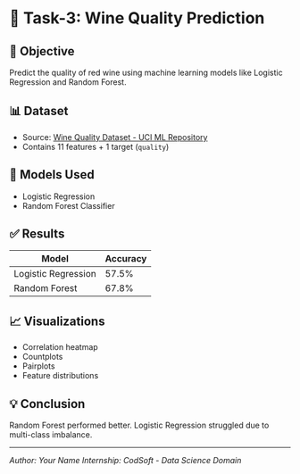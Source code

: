 # 🍷 Task-3: Wine Quality Prediction

## 📌 Objective
Predict the quality of red wine using machine learning models like Logistic Regression and Random Forest.

## 📊 Dataset
- Source: [Wine Quality Dataset - UCI ML Repository](https://archive.ics.uci.edu/ml/datasets/wine+quality)
- Contains 11 features + 1 target (`quality`)

## 🧪 Models Used
- Logistic Regression
- Random Forest Classifier

## ✅ Results
| Model              | Accuracy |
|-------------------|----------|
| Logistic Regression | 57.5%   |
| Random Forest       | 67.8%   |

## 📈 Visualizations
- Correlation heatmap
- Countplots
- Pairplots
- Feature distributions

## 💡 Conclusion
Random Forest performed better. Logistic Regression struggled due to multi-class imbalance.

---

*Author: Your Name*
*Internship: CodSoft - Data Science Domain*
